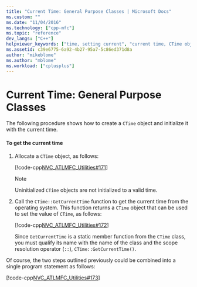 ```yaml
---
title: "Current Time: General Purpose Classes | Microsoft Docs"
ms.custom: ""
ms.date: "11/04/2016"
ms.technology: ["cpp-mfc"]
ms.topic: "reference"
dev_langs: ["C++"]
helpviewer_keywords: ["time, setting current", "current time, CTime object", "procedures, getting current time", "initializing objects, with the current time", "time, getting current"]
ms.assetid: c39e6775-6a92-4b27-95a7-5c86ed371d8a
author: "mikeblome"
ms.author: "mblome"
ms.workload: ["cplusplus"]
---
```

# Current Time: General Purpose Classes

The following procedure shows how to create a `CTime` object and initialize it with the current time.

#### To get the current time

1. Allocate a `CTime` object, as follows:

   [!code-cpp[NVC_ATLMFC_Utilities#171](../atl-mfc-shared/codesnippet/cpp/current-time-general-purpose-classes_1.cpp)]

   > [!NOTE]
   > Uninitialized `CTime` objects are not initialized to a valid time.

2. Call the `CTime::GetCurrentTime` function to get the current time from the operating system. This function returns a `CTime` object that can be used to set the value of `CTime`, as follows:

   [!code-cpp[NVC_ATLMFC_Utilities#172](../atl-mfc-shared/codesnippet/cpp/current-time-general-purpose-classes_2.cpp)]

   Since `GetCurrentTime` is a static member function from the `CTime` class, you must qualify its name with the name of the class and the scope resolution operator (`::`), `CTime::GetCurrentTime()`.

Of course, the two steps outlined previously could be combined into a single program statement as follows:

[!code-cpp[NVC_ATLMFC_Utilities#173](../atl-mfc-shared/codesnippet/cpp/current-time-general-purpose-classes_3.cpp)]

